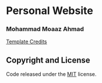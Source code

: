 # Personal Website
### Mohammad Moaaz Ahmad

[Template Credits](https://github.com/BlackrockDigital/startbootstrap-resume)

## Copyright and License

Code released under the [MIT](https://github.com/BlackrockDigital/startbootstrap-resume/blob/gh-pages/LICENSE) license.

